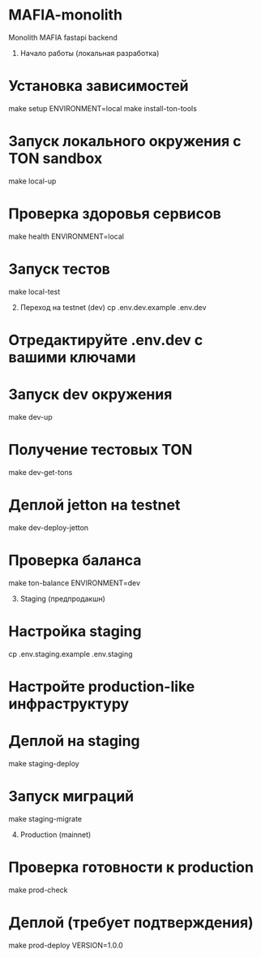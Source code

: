 # MAFIA-monolith
Monolith MAFIA fastapi backend


1. Начало работы (локальная разработка)
# Установка зависимостей
make setup ENVIRONMENT=local
make install-ton-tools

# Запуск локального окружения с TON sandbox
make local-up

# Проверка здоровья сервисов
make health ENVIRONMENT=local

# Запуск тестов
make local-test


2. Переход на testnet (dev)
cp .env.dev.example .env.dev
# Отредактируйте .env.dev с вашими ключами

# Запуск dev окружения
make dev-up

# Получение тестовых TON
make dev-get-tons

# Деплой jetton на testnet
make dev-deploy-jetton

# Проверка баланса
make ton-balance ENVIRONMENT=dev


3. Staging (предпродакшн)
# Настройка staging
cp .env.staging.example .env.staging
# Настройте production-like инфраструктуру

# Деплой на staging
make staging-deploy

# Запуск миграций
make staging-migrate


4. Production (mainnet)

# Проверка готовности к production
make prod-check

# Деплой (требует подтверждения)
make prod-deploy VERSION=1.0.0